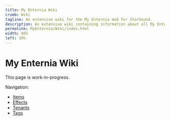 ```yaml
---
title: My Enternia Wiki
crumb: Wiki
tagline: An extensive wiki for the My Enternia mod for Starbound.
description: An extensive wiki containing information about all My Enternia items, objects, weather, planets, biomes, codex entries, lore, trivia, modding info and more.
permalink: MyEnternia/Wiki/index.html
width: 80%
left: 10%
---
```


# My Enternia Wiki

This page is work-in-progress.

Navigation:

- [Items](Items)
- [Effects](Effects)
- [Tenants](Tenants)
- [Tags](Tags)
